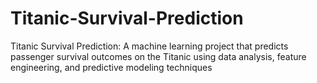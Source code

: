 # Titanic-Survival-Prediction
Titanic Survival Prediction: A machine learning project that predicts passenger survival outcomes on the Titanic using data analysis, feature engineering, and predictive modeling techniques
